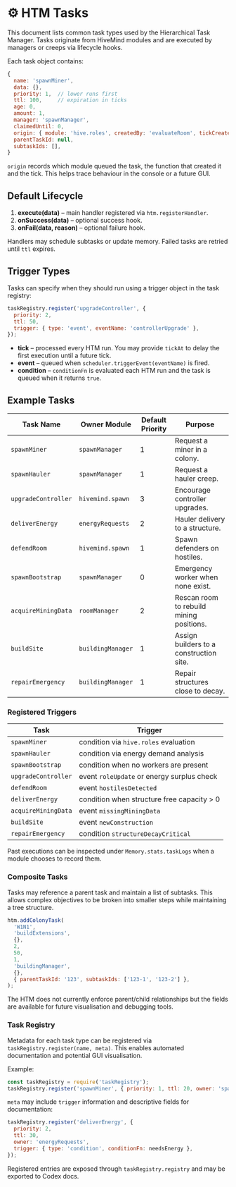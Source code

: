 # ⚙️ HTM Tasks

This document lists common task types used by the Hierarchical Task Manager.  Tasks originate from HiveMind modules and are executed by managers or creeps via lifecycle hooks.

Each task object contains:

```javascript
{
  name: 'spawnMiner',
  data: {},
  priority: 1,  // lower runs first
  ttl: 100,     // expiration in ticks
  age: 0,
  amount: 1,
  manager: 'spawnManager',
  claimedUntil: 0,
  origin: { module: 'hive.roles', createdBy: 'evaluateRoom', tickCreated: 123 }
  parentTaskId: null,
  subtaskIds: [],
}
```

`origin` records which module queued the task, the function that created it and
the tick. This helps trace behaviour in the console or a future GUI.

## Default Lifecycle

1. **execute(data)** – main handler registered via `htm.registerHandler`.
2. **onSuccess(data)** – optional success hook.
3. **onFail(data, reason)** – optional failure hook.

Handlers may schedule subtasks or update memory.  Failed tasks are retried until `ttl` expires.

## Trigger Types

Tasks can specify when they should run using a trigger object in the
task registry:

```javascript
taskRegistry.register('upgradeController', {
  priority: 2,
  ttl: 50,
  trigger: { type: 'event', eventName: 'controllerUpgrade' },
});
```

- **tick** – processed every HTM run. You may provide `tickAt` to delay the
  first execution until a future tick.
- **event** – queued when `scheduler.triggerEvent(eventName)` is fired.
- **condition** – `conditionFn` is evaluated each HTM run and the task is
  queued when it returns `true`.

## Example Tasks

| Task Name        | Owner Module      | Default Priority | Purpose                         |
|------------------|------------------|-----------------|---------------------------------|
| `spawnMiner`     | `spawnManager`   | 1               | Request a miner in a colony.    |
| `spawnHauler`    | `spawnManager`   | 1               | Request a hauler creep.         |
| `upgradeController` | `hivemind.spawn` | 3             | Encourage controller upgrades.  |
| `deliverEnergy`  | `energyRequests` | 2               | Hauler delivery to a structure. |
| `defendRoom`     | `hivemind.spawn` | 1               | Spawn defenders on hostiles.    |
| `spawnBootstrap` | `spawnManager`   | 0               | Emergency worker when none exist. |
| `acquireMiningData` | `roomManager` | 2 | Rescan room to rebuild mining positions. |
| `buildSite` | `buildingManager` | 1 | Assign builders to a construction site. |
| `repairEmergency` | `buildingManager` | 1 | Repair structures close to decay. |

### Registered Triggers

| Task              | Trigger                                        |
|-------------------|-----------------------------------------------|
| `spawnMiner`      | condition via `hive.roles` evaluation          |
| `spawnHauler`     | condition via energy demand analysis           |
| `spawnBootstrap`  | condition when no workers are present          |
| `upgradeController` | event `roleUpdate` or energy surplus check    |
| `defendRoom`      | event `hostilesDetected`                       |
| `deliverEnergy`   | condition when structure free capacity > 0     |
| `acquireMiningData` | event `missingMiningData`                     |
| `buildSite` | event `newConstruction` |
| `repairEmergency` | condition `structureDecayCritical` |

Past executions can be inspected under `Memory.stats.taskLogs` when a module chooses to record them.

### Composite Tasks

Tasks may reference a parent task and maintain a list of subtasks. This allows
complex objectives to be broken into smaller steps while maintaining a tree
structure.

```javascript
htm.addColonyTask(
  'W1N1',
  'buildExtensions',
  {},
  2,
  50,
  1,
  'buildingManager',
  {},
  { parentTaskId: '123', subtaskIds: ['123-1', '123-2'] },
);
```

The HTM does not currently enforce parent/child relationships but the fields are
available for future visualisation and debugging tools.


### Task Registry

Metadata for each task type can be registered via `taskRegistry.register(name, meta)`.
This enables automated documentation and potential GUI visualisation.

Example:
```javascript
const taskRegistry = require('taskRegistry');
taskRegistry.register('spawnMiner', { priority: 1, ttl: 20, owner: 'spawnManager' });
```

`meta` may include `trigger` information and descriptive fields for documentation:

```javascript
taskRegistry.register('deliverEnergy', {
  priority: 2,
  ttl: 30,
  owner: 'energyRequests',
  trigger: { type: 'condition', conditionFn: needsEnergy },
});
```

Registered entries are exposed through `taskRegistry.registry` and may be exported to Codex docs.
